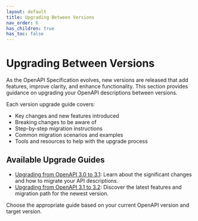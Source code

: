 ```yaml
---
layout: default
title: Upgrading Between Versions
nav_order: 6
has_children: true
has_toc: false
---
```


# Upgrading Between Versions

As the OpenAPI Specification evolves, new versions are released that add features, improve clarity, and enhance functionality. This section provides guidance on upgrading your OpenAPI descriptions between versions.

Each version upgrade guide covers:
- Key changes and new features introduced
- Breaking changes to be aware of
- Step-by-step migration instructions
- Common migration scenarios and examples
- Tools and resources to help with the upgrade process

## Available Upgrade Guides

- [Upgrading from OpenAPI 3.0 to 3.1](v3.0-to-v3.1): Learn about the significant changes and how to migrate your API descriptions.
- [Upgrading from OpenAPI 3.1 to 3.2](v3.1-to-v3.2): Discover the latest features and migration path for the newest version.

Choose the appropriate guide based on your current OpenAPI version and target version.

